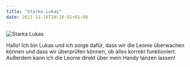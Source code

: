 ```yaml
---
title: "Starka Lukas"
date: 2021-11-16T10:16:02+01:00
---
```


![Starka Lukas](./../../../images/starka.jpg)

Hallo! Ich bin Lukas und ich sorge dafür, dass wir die Leonie überwachen können und dass wir überprüfen können, ob alles korrekt funktioniert. Außerdem kann ich die Leonie direkt über mein Handy tanzen lassen!
